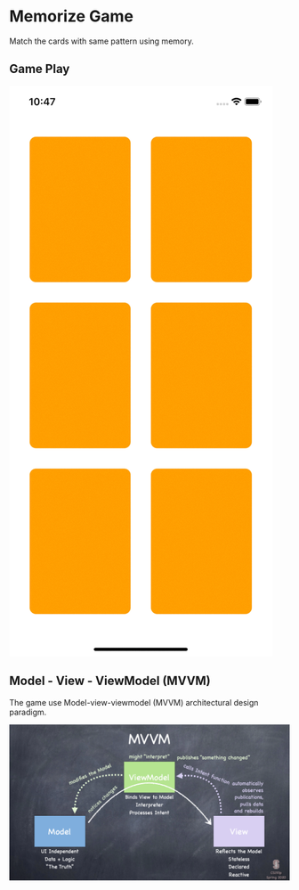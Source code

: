 # Memorize Game

Match the cards with same pattern using memory.

## Game Play

<img src="resources/Simulator_L4.gif" alt="simulator"/>

## Model - View - ViewModel (MVVM)

The game use Model-view-viewmodel (MVVM) architectural design paradigm.

<img src="resources/l2_slide15.png" alt="MVVM"/>
